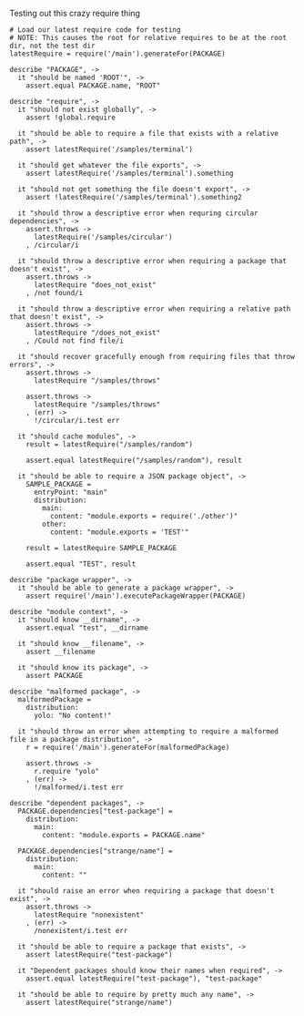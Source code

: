 Testing out this crazy require thing

    # Load our latest require code for testing
    # NOTE: This causes the root for relative requires to be at the root dir, not the test dir
    latestRequire = require('/main').generateFor(PACKAGE)

    describe "PACKAGE", ->
      it "should be named 'ROOT'", ->
        assert.equal PACKAGE.name, "ROOT"

    describe "require", ->
      it "should not exist globally", ->
        assert !global.require

      it "should be able to require a file that exists with a relative path", ->
        assert latestRequire('/samples/terminal')

      it "should get whatever the file exports", ->
        assert latestRequire('/samples/terminal').something

      it "should not get something the file doesn't export", ->
        assert !latestRequire('/samples/terminal').something2

      it "should throw a descriptive error when requring circular dependencies", ->
        assert.throws ->
          latestRequire('/samples/circular')
        , /circular/i

      it "should throw a descriptive error when requiring a package that doesn't exist", ->
        assert.throws ->
          latestRequire "does_not_exist"
        , /not found/i

      it "should throw a descriptive error when requiring a relative path that doesn't exist", ->
        assert.throws ->
          latestRequire "/does_not_exist"
        , /Could not find file/i

      it "should recover gracefully enough from requiring files that throw errors", ->
        assert.throws ->
          latestRequire "/samples/throws"

        assert.throws ->
          latestRequire "/samples/throws"
        , (err) ->
          !/circular/i.test err

      it "should cache modules", ->
        result = latestRequire("/samples/random")

        assert.equal latestRequire("/samples/random"), result

      it "should be able to require a JSON package object", ->
        SAMPLE_PACKAGE =
          entryPoint: "main"
          distribution:
            main:
              content: "module.exports = require('./other')"
            other:
              content: "module.exports = 'TEST'"

        result = latestRequire SAMPLE_PACKAGE

        assert.equal "TEST", result

    describe "package wrapper", ->
      it "should be able to generate a package wrapper", ->
        assert require('/main').executePackageWrapper(PACKAGE)

    describe "module context", ->
      it "should know __dirname", ->
        assert.equal "test", __dirname

      it "should know __filename", ->
        assert __filename

      it "should know its package", ->
        assert PACKAGE

    describe "malformed package", ->
      malformedPackage =
        distribution:
          yolo: "No content!"

      it "should throw an error when attempting to require a malformed file in a package distribution", ->
        r = require('/main').generateFor(malformedPackage)

        assert.throws ->
          r.require "yolo"
        , (err) ->
          !/malformed/i.test err

    describe "dependent packages", ->
      PACKAGE.dependencies["test-package"] =
        distribution:
          main:
            content: "module.exports = PACKAGE.name"

      PACKAGE.dependencies["strange/name"] =
        distribution:
          main:
            content: ""

      it "should raise an error when requiring a package that doesn't exist", ->
        assert.throws ->
          latestRequire "nonexistent"
        , (err) ->
          /nonexistent/i.test err

      it "should be able to require a package that exists", ->
        assert latestRequire("test-package")

      it "Dependent packages should know their names when required", ->
        assert.equal latestRequire("test-package"), "test-package"

      it "should be able to require by pretty much any name", ->
        assert latestRequire("strange/name")
